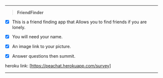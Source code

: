 ***

> **FriendFinder**

- [x] This is a friend finding app that Allows you to find friends if you are lonely.

- [x] You will need your name.

- [x] An image link to your picture.

- [x] Answer questions then summit.








heroku link:
[https://peachat.herokuapp.com/survey]

***
